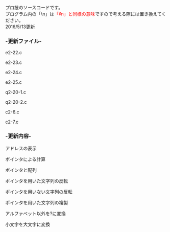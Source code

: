 プロ技のソースコードです。<br>
プログラム内の「\n」は<span style="color: red;">「¥n」と同様の意味</span>ですので考える際には置き換えてください。<br>
2016/5/13更新<br>
<h3>-更新ファイル-</h3>
<p>e2-22.c</p>
<p>e2-23.c</p>
<p>e2-24.c</p>
<p>e2-25.c</p>
<p>q2-20-1.c</p>
<p>q2-20-2.c</p>
<p>c2-6.c</p>
<p>c2-7.c</p>
<h3>-更新内容-</h3>
<p>アドレスの表示</p>
<p>ポインタによる計算</p>
<p>ポインタと配列</p>
<p>ポインタを用いた文字列の反転</p>
<p>ポインタを用いない文字列の反転</p>
<p>ポインタを用いた文字列の複製</p>
<p>アルファベット以外を?に変換</p>
<p>小文字を大文字に変換</p>
